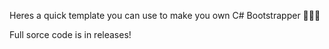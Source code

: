 Heres a quick template you can use to make you own C# Bootstrapper 🥶🥶🥶


Full sorce code is in releases!
